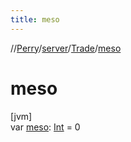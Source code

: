 ```yaml
---
title: meso
---
```

//[Perry](../../../index.html)/[server](../index.html)/[Trade](index.html)/[meso](meso.html)



# meso



[jvm]\
var [meso](meso.html): [Int](https://kotlinlang.org/api/latest/jvm/stdlib/kotlin/-int/index.html) = 0




